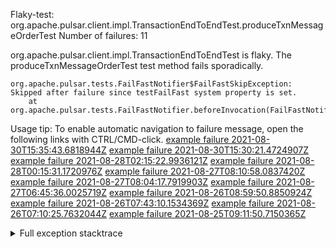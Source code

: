         
Flaky-test: org.apache.pulsar.client.impl.TransactionEndToEndTest.produceTxnMessageOrderTest
Number of failures: 11

org.apache.pulsar.client.impl.TransactionEndToEndTest is flaky. The produceTxnMessageOrderTest test method fails sporadically.

```
org.apache.pulsar.tests.FailFastNotifier$FailFastSkipException: Skipped after failure since testFailFast system property is set.
	at org.apache.pulsar.tests.FailFastNotifier.beforeInvocation(FailFastNotifier.java:88)

```

Usage tip: To enable automatic navigation to failure message, open the following links with CTRL/CMD-click.
[example failure 2021-08-30T15:35:43.6818944Z](https://github.com/apache/pulsar/runs/3463119398?check_suite_focus=true#step:9:4159)
[example failure 2021-08-30T15:30:21.4724907Z](https://github.com/apache/pulsar/runs/3463119398?check_suite_focus=true#step:9:1773)
[example failure 2021-08-28T02:15:22.9936121Z](https://github.com/apache/pulsar/runs/3448473880?check_suite_focus=true#step:9:3156)
[example failure 2021-08-28T00:15:31.1720976Z](https://github.com/apache/pulsar/runs/3447917315?check_suite_focus=true#step:9:2524)
[example failure 2021-08-27T08:10:58.0837420Z](https://github.com/apache/pulsar/runs/3440980370?check_suite_focus=true#step:9:3223)
[example failure 2021-08-27T08:04:17.7919903Z](https://github.com/apache/pulsar/runs/3440855241?check_suite_focus=true#step:9:3148)
[example failure 2021-08-27T06:45:36.0025719Z](https://github.com/apache/pulsar/runs/3440411158?check_suite_focus=true#step:9:3149)
[example failure 2021-08-26T08:59:50.8850924Z](https://github.com/apache/pulsar/runs/3430539961?check_suite_focus=true#step:9:3858)
[example failure 2021-08-26T07:43:10.1534369Z](https://github.com/apache/pulsar/runs/3429972501?check_suite_focus=true#step:9:1780)
[example failure 2021-08-26T07:10:25.7632044Z](https://github.com/apache/pulsar/runs/3429892136?check_suite_focus=true#step:9:3210)
[example failure 2021-08-25T09:11:50.7150365Z](https://github.com/apache/pulsar/runs/3420085427?check_suite_focus=true#step:10:3116)


<details>
<summary>Full exception stacktrace</summary>
<code><pre>
org.apache.pulsar.tests.FailFastNotifier$FailFastSkipException: Skipped after failure since testFailFast system property is set.
	at org.apache.pulsar.tests.FailFastNotifier.beforeInvocation(FailFastNotifier.java:88)

</pre></code>
</details>

